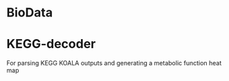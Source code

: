 BioData
=======

KEGG-decoder
============
For parsing KEGG KOALA outputs and generating a metabolic function heat map